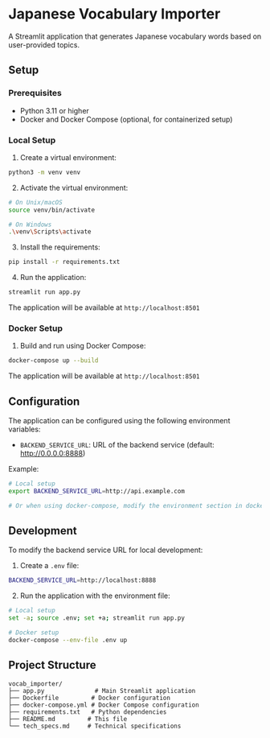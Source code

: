 # Japanese Vocabulary Importer

A Streamlit application that generates Japanese vocabulary words based on user-provided topics.

## Setup

### Prerequisites
- Python 3.11 or higher
- Docker and Docker Compose (optional, for containerized setup)

### Local Setup

1. Create a virtual environment:
```bash
python3 -m venv venv
```

2. Activate the virtual environment:
```bash
# On Unix/macOS
source venv/bin/activate

# On Windows
.\venv\Scripts\activate
```

3. Install the requirements:
```bash
pip install -r requirements.txt
```

4. Run the application:
```bash
streamlit run app.py
```

The application will be available at `http://localhost:8501`

### Docker Setup

1. Build and run using Docker Compose:
```bash
docker-compose up --build
```

The application will be available at `http://localhost:8501`

## Configuration

The application can be configured using the following environment variables:

- `BACKEND_SERVICE_URL`: URL of the backend service (default: http://0.0.0.0:8888)

Example:
```bash
# Local setup
export BACKEND_SERVICE_URL=http://api.example.com

# Or when using docker-compose, modify the environment section in docker-compose.yml
```

## Development

To modify the backend service URL for local development:

1. Create a `.env` file:
```bash
BACKEND_SERVICE_URL=http://localhost:8888
```

2. Run the application with the environment file:
```bash
# Local setup
set -a; source .env; set +a; streamlit run app.py

# Docker setup
docker-compose --env-file .env up
```

## Project Structure

```
vocab_importer/
├── app.py              # Main Streamlit application
├── Dockerfile         # Docker configuration
├── docker-compose.yml # Docker Compose configuration
├── requirements.txt   # Python dependencies
├── README.md         # This file
└── tech_specs.md     # Technical specifications
```

